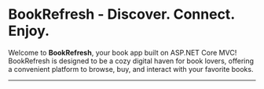 # BookRefresh - Discover. Connect. Enjoy.

Welcome to **BookRefresh**, your book app built on ASP.NET Core MVC! BookRefresh is designed to be a cozy digital haven for book lovers, offering a convenient platform to browse, buy, and interact with your favorite books.

---
